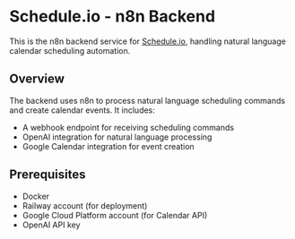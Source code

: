 # Schedule.io - n8n Backend

This is the n8n backend service for [Schedule.io](https://schedule-io.vercel.app/), handling natural language calendar scheduling automation.

## Overview

The backend uses n8n to process natural language scheduling commands and create calendar events. It includes:
- A webhook endpoint for receiving scheduling commands
- OpenAI integration for natural language processing
- Google Calendar integration for event creation

## Prerequisites

- Docker
- Railway account (for deployment)
- Google Cloud Platform account (for Calendar API)
- OpenAI API key
